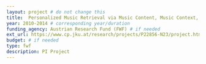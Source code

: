 ```yaml
---
layout: project # do not change this
title: 	Personalized Music Retrieval via Music Content, Music Context, and User Context	# title of the project
year: 2010-2014	# corresponding year/duration
funding_agency: Austrian Research Fund (FWF) # if needed
ext_url: https://www.cp.jku.at/research/projects/P22856-N23/project.html
budget: # if needed
type: fwf
description: PI Project
---
```

